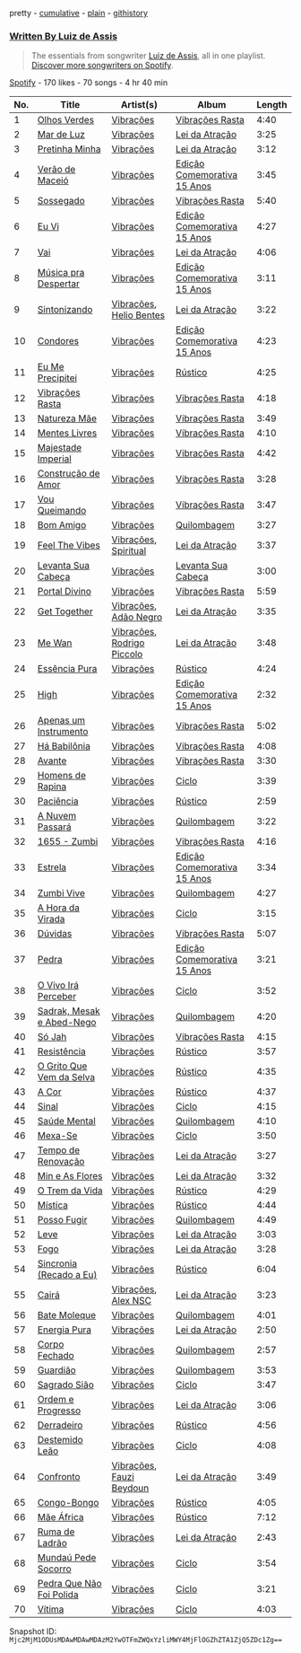 pretty - [cumulative](/playlists/cumulative/37i9dQZF1EFyV9fxDBL8dp.md) - [plain](/playlists/plain/37i9dQZF1EFyV9fxDBL8dp) - [githistory](https://github.githistory.xyz/mackorone/spotify-playlist-archive/blob/main/playlists/plain/37i9dQZF1EFyV9fxDBL8dp)

### [Written By Luiz de Assis](https://open.spotify.com/playlist/37i9dQZF1EFyV9fxDBL8dp)

> The essentials from songwriter <a href="https://artists.spotify.com/songwriter/0u9RuqKKPbET4zVEgRTXiZ">Luiz de Assis</a>, all in one playlist\. <a href="spotify:genre:0JQ5DAqbMKFSCjnQr8QZ3O">Discover more songwriters on Spotify</a>.

[Spotify](https://open.spotify.com/user/spotify) - 170 likes - 70 songs - 4 hr 40 min

| No. | Title | Artist(s) | Album | Length |
|---|---|---|---|---|
| 1 | [Olhos Verdes](https://open.spotify.com/track/1IJnD8eudZeKV8GqISVfZv) | [Vibrações](https://open.spotify.com/artist/7BVAEbZsvTJ5ZGH87anDtT) | [Vibrações Rasta](https://open.spotify.com/album/1zYjXI6X8yFyiwU78mo4dt) | 4:40 |
| 2 | [Mar de Luz](https://open.spotify.com/track/5ogZ0BhJqplsxQO1KvDtte) | [Vibrações](https://open.spotify.com/artist/7BVAEbZsvTJ5ZGH87anDtT) | [Lei da Atração](https://open.spotify.com/album/2eY60QSLUWHtgwGV3egQ0B) | 3:25 |
| 3 | [Pretinha Minha](https://open.spotify.com/track/1XYXU6UaxtJzslWKAiG6WO) | [Vibrações](https://open.spotify.com/artist/7BVAEbZsvTJ5ZGH87anDtT) | [Lei da Atração](https://open.spotify.com/album/2eY60QSLUWHtgwGV3egQ0B) | 3:12 |
| 4 | [Verão de Maceió](https://open.spotify.com/track/6jUCgRxUKqvYNjLhGku4lv) | [Vibrações](https://open.spotify.com/artist/7BVAEbZsvTJ5ZGH87anDtT) | [Edição Comemorativa 15 Anos](https://open.spotify.com/album/752HoiDzWMkvgMJmXx4naG) | 3:45 |
| 5 | [Sossegado](https://open.spotify.com/track/50JIuufaDwXtipM1PW5JeU) | [Vibrações](https://open.spotify.com/artist/7BVAEbZsvTJ5ZGH87anDtT) | [Vibrações Rasta](https://open.spotify.com/album/1zYjXI6X8yFyiwU78mo4dt) | 5:40 |
| 6 | [Eu Vi](https://open.spotify.com/track/5CMSSsWrLvHwurRcdNBbqw) | [Vibrações](https://open.spotify.com/artist/7BVAEbZsvTJ5ZGH87anDtT) | [Edição Comemorativa 15 Anos](https://open.spotify.com/album/752HoiDzWMkvgMJmXx4naG) | 4:27 |
| 7 | [Vai](https://open.spotify.com/track/7HH4BzizeWnpKwou11wvjO) | [Vibrações](https://open.spotify.com/artist/7BVAEbZsvTJ5ZGH87anDtT) | [Lei da Atração](https://open.spotify.com/album/2eY60QSLUWHtgwGV3egQ0B) | 4:06 |
| 8 | [Música pra Despertar](https://open.spotify.com/track/3yYyhvC7LePFFG6ZCE8eIX) | [Vibrações](https://open.spotify.com/artist/7BVAEbZsvTJ5ZGH87anDtT) | [Edição Comemorativa 15 Anos](https://open.spotify.com/album/752HoiDzWMkvgMJmXx4naG) | 3:11 |
| 9 | [Sintonizando](https://open.spotify.com/track/2wSQsyD7HnHyr1AJklK67q) | [Vibrações](https://open.spotify.com/artist/7BVAEbZsvTJ5ZGH87anDtT), [Helio Bentes](https://open.spotify.com/artist/0BIwZsx9BET2BstY2DRa9x) | [Lei da Atração](https://open.spotify.com/album/2eY60QSLUWHtgwGV3egQ0B) | 3:22 |
| 10 | [Condores](https://open.spotify.com/track/2e4UqGl4uZCoy3OiQZnZtU) | [Vibrações](https://open.spotify.com/artist/7BVAEbZsvTJ5ZGH87anDtT) | [Edição Comemorativa 15 Anos](https://open.spotify.com/album/752HoiDzWMkvgMJmXx4naG) | 4:23 |
| 11 | [Eu Me Precipitei](https://open.spotify.com/track/13bnBIfbcjmUFOPwNn7QTq) | [Vibrações](https://open.spotify.com/artist/7BVAEbZsvTJ5ZGH87anDtT) | [Rústico](https://open.spotify.com/album/1Z5mDrjO4QZfOXXhbvFTUS) | 4:25 |
| 12 | [Vibrações Rasta](https://open.spotify.com/track/3x5ZbTeiUxeOS6k3p5rwYf) | [Vibrações](https://open.spotify.com/artist/7BVAEbZsvTJ5ZGH87anDtT) | [Vibrações Rasta](https://open.spotify.com/album/1zYjXI6X8yFyiwU78mo4dt) | 4:18 |
| 13 | [Natureza Mãe](https://open.spotify.com/track/3olNqFP6HRyQuuMNk9Hzxo) | [Vibrações](https://open.spotify.com/artist/7BVAEbZsvTJ5ZGH87anDtT) | [Vibrações Rasta](https://open.spotify.com/album/1zYjXI6X8yFyiwU78mo4dt) | 3:49 |
| 14 | [Mentes Livres](https://open.spotify.com/track/33kS2z12bSvgTE5xoayQrA) | [Vibrações](https://open.spotify.com/artist/7BVAEbZsvTJ5ZGH87anDtT) | [Vibrações Rasta](https://open.spotify.com/album/1zYjXI6X8yFyiwU78mo4dt) | 4:10 |
| 15 | [Majestade Imperial](https://open.spotify.com/track/2aQuclmh2JGAkSDdo6qnWr) | [Vibrações](https://open.spotify.com/artist/7BVAEbZsvTJ5ZGH87anDtT) | [Vibrações Rasta](https://open.spotify.com/album/1zYjXI6X8yFyiwU78mo4dt) | 4:42 |
| 16 | [Construção de Amor](https://open.spotify.com/track/132ESaIYKuN5jWJeyPWenN) | [Vibrações](https://open.spotify.com/artist/7BVAEbZsvTJ5ZGH87anDtT) | [Vibrações Rasta](https://open.spotify.com/album/1zYjXI6X8yFyiwU78mo4dt) | 3:28 |
| 17 | [Vou Queimando](https://open.spotify.com/track/4JKMGo8NqmKAuuR3M0MqHn) | [Vibrações](https://open.spotify.com/artist/7BVAEbZsvTJ5ZGH87anDtT) | [Vibrações Rasta](https://open.spotify.com/album/1zYjXI6X8yFyiwU78mo4dt) | 3:47 |
| 18 | [Bom Amigo](https://open.spotify.com/track/0MY2maHNW1bTTRZrD75qYr) | [Vibrações](https://open.spotify.com/artist/7BVAEbZsvTJ5ZGH87anDtT) | [Quilombagem](https://open.spotify.com/album/1HHUMs91CqVaVPIBMKNYco) | 3:27 |
| 19 | [Feel The Vibes](https://open.spotify.com/track/3m2QnDXrOSPc0HTUYAAwwR) | [Vibrações](https://open.spotify.com/artist/7BVAEbZsvTJ5ZGH87anDtT), [Spiritual](https://open.spotify.com/artist/3iLfHHQQYFPgsT3XE58LbJ) | [Lei da Atração](https://open.spotify.com/album/2eY60QSLUWHtgwGV3egQ0B) | 3:37 |
| 20 | [Levanta Sua Cabeça](https://open.spotify.com/track/1ixin8ZxtSD8mXaOSxBEDH) | [Vibrações](https://open.spotify.com/artist/7BVAEbZsvTJ5ZGH87anDtT) | [Levanta Sua Cabeça](https://open.spotify.com/album/0kHiC8Iu34JhXoVcH79Ysl) | 3:00 |
| 21 | [Portal Divino](https://open.spotify.com/track/3op7K5KIqRHn414qISieDb) | [Vibrações](https://open.spotify.com/artist/7BVAEbZsvTJ5ZGH87anDtT) | [Vibrações Rasta](https://open.spotify.com/album/1zYjXI6X8yFyiwU78mo4dt) | 5:59 |
| 22 | [Get Together](https://open.spotify.com/track/0ozDCUAUDVUGX9iNrgcb3Z) | [Vibrações](https://open.spotify.com/artist/7BVAEbZsvTJ5ZGH87anDtT), [Adão Negro](https://open.spotify.com/artist/4lH76hEdSMHe60KOmDbUq3) | [Lei da Atração](https://open.spotify.com/album/2eY60QSLUWHtgwGV3egQ0B) | 3:35 |
| 23 | [Me Wan](https://open.spotify.com/track/4PdcH15HcWzSG1D85Uo7t8) | [Vibrações](https://open.spotify.com/artist/7BVAEbZsvTJ5ZGH87anDtT), [Rodrigo Piccolo](https://open.spotify.com/artist/52aLYcePUE9EfD3Q5vvKpz) | [Lei da Atração](https://open.spotify.com/album/2eY60QSLUWHtgwGV3egQ0B) | 3:48 |
| 24 | [Essência Pura](https://open.spotify.com/track/4b3NtZfP4stIhX4x0i5f1X) | [Vibrações](https://open.spotify.com/artist/7BVAEbZsvTJ5ZGH87anDtT) | [Rústico](https://open.spotify.com/album/1Z5mDrjO4QZfOXXhbvFTUS) | 4:24 |
| 25 | [High](https://open.spotify.com/track/6kfZCeHGVpGIXEEYYdsjBy) | [Vibrações](https://open.spotify.com/artist/7BVAEbZsvTJ5ZGH87anDtT) | [Edição Comemorativa 15 Anos](https://open.spotify.com/album/752HoiDzWMkvgMJmXx4naG) | 2:32 |
| 26 | [Apenas um Instrumento](https://open.spotify.com/track/2jBAQgqdQWT5G0c4yBebR4) | [Vibrações](https://open.spotify.com/artist/7BVAEbZsvTJ5ZGH87anDtT) | [Vibrações Rasta](https://open.spotify.com/album/1zYjXI6X8yFyiwU78mo4dt) | 5:02 |
| 27 | [Há Babilônia](https://open.spotify.com/track/6EDx91ASTLq4b5WBl8b52N) | [Vibrações](https://open.spotify.com/artist/7BVAEbZsvTJ5ZGH87anDtT) | [Vibrações Rasta](https://open.spotify.com/album/1zYjXI6X8yFyiwU78mo4dt) | 4:08 |
| 28 | [Avante](https://open.spotify.com/track/5rJ3s9LiQjY7qQCrUSWlZ9) | [Vibrações](https://open.spotify.com/artist/7BVAEbZsvTJ5ZGH87anDtT) | [Vibrações Rasta](https://open.spotify.com/album/1zYjXI6X8yFyiwU78mo4dt) | 3:30 |
| 29 | [Homens de Rapina](https://open.spotify.com/track/0qiDadSGKarBklcLv6rWl2) | [Vibrações](https://open.spotify.com/artist/7BVAEbZsvTJ5ZGH87anDtT) | [Ciclo](https://open.spotify.com/album/3UkWdgm7zfxjyGBWYobQZy) | 3:39 |
| 30 | [Paciência](https://open.spotify.com/track/3xIuG7kBU8x07pOzkPVmvW) | [Vibrações](https://open.spotify.com/artist/7BVAEbZsvTJ5ZGH87anDtT) | [Rústico](https://open.spotify.com/album/1Z5mDrjO4QZfOXXhbvFTUS) | 2:59 |
| 31 | [A Nuvem Passará](https://open.spotify.com/track/4DJFyJsqbJcE1Kxy5cClWP) | [Vibrações](https://open.spotify.com/artist/7BVAEbZsvTJ5ZGH87anDtT) | [Quilombagem](https://open.spotify.com/album/1HHUMs91CqVaVPIBMKNYco) | 3:22 |
| 32 | [1655 \- Zumbi](https://open.spotify.com/track/5MsOxXSGCq3x9G031ZAsnT) | [Vibrações](https://open.spotify.com/artist/7BVAEbZsvTJ5ZGH87anDtT) | [Vibrações Rasta](https://open.spotify.com/album/1zYjXI6X8yFyiwU78mo4dt) | 4:16 |
| 33 | [Estrela](https://open.spotify.com/track/6Fa39cGOfU6amdyGH8ehGk) | [Vibrações](https://open.spotify.com/artist/7BVAEbZsvTJ5ZGH87anDtT) | [Edição Comemorativa 15 Anos](https://open.spotify.com/album/752HoiDzWMkvgMJmXx4naG) | 3:34 |
| 34 | [Zumbi Vive](https://open.spotify.com/track/4cDZVA6arbGWt3ARAGHiPZ) | [Vibrações](https://open.spotify.com/artist/7BVAEbZsvTJ5ZGH87anDtT) | [Quilombagem](https://open.spotify.com/album/1HHUMs91CqVaVPIBMKNYco) | 4:27 |
| 35 | [A Hora da Virada](https://open.spotify.com/track/2DxcpDSp3ebJjQFZkNk7af) | [Vibrações](https://open.spotify.com/artist/7BVAEbZsvTJ5ZGH87anDtT) | [Ciclo](https://open.spotify.com/album/3UkWdgm7zfxjyGBWYobQZy) | 3:15 |
| 36 | [Dúvidas](https://open.spotify.com/track/4DTaIg8SsZ40HyNR9tzIj4) | [Vibrações](https://open.spotify.com/artist/7BVAEbZsvTJ5ZGH87anDtT) | [Vibrações Rasta](https://open.spotify.com/album/1zYjXI6X8yFyiwU78mo4dt) | 5:07 |
| 37 | [Pedra](https://open.spotify.com/track/5AYRLHJ7Tx5H69Xjh2GDUE) | [Vibrações](https://open.spotify.com/artist/7BVAEbZsvTJ5ZGH87anDtT) | [Edição Comemorativa 15 Anos](https://open.spotify.com/album/752HoiDzWMkvgMJmXx4naG) | 3:21 |
| 38 | [O Vivo Irá Perceber](https://open.spotify.com/track/3JSeSDz5deyZTDef7S4W0W) | [Vibrações](https://open.spotify.com/artist/7BVAEbZsvTJ5ZGH87anDtT) | [Ciclo](https://open.spotify.com/album/3UkWdgm7zfxjyGBWYobQZy) | 3:52 |
| 39 | [Sadrak, Mesak e Abed\-Nego](https://open.spotify.com/track/4uNXFMfnDWWU5MWjObeCKj) | [Vibrações](https://open.spotify.com/artist/7BVAEbZsvTJ5ZGH87anDtT) | [Quilombagem](https://open.spotify.com/album/1HHUMs91CqVaVPIBMKNYco) | 4:20 |
| 40 | [Só Jah](https://open.spotify.com/track/2eqH6gTfvXmV7I301obWiy) | [Vibrações](https://open.spotify.com/artist/7BVAEbZsvTJ5ZGH87anDtT) | [Vibrações Rasta](https://open.spotify.com/album/1zYjXI6X8yFyiwU78mo4dt) | 4:15 |
| 41 | [Resistência](https://open.spotify.com/track/74MxjEIlybUbXPn2kNtw8n) | [Vibrações](https://open.spotify.com/artist/7BVAEbZsvTJ5ZGH87anDtT) | [Rústico](https://open.spotify.com/album/1Z5mDrjO4QZfOXXhbvFTUS) | 3:57 |
| 42 | [O Grito Que Vem da Selva](https://open.spotify.com/track/1nlby1Ihfs5BzpJTLyI98i) | [Vibrações](https://open.spotify.com/artist/7BVAEbZsvTJ5ZGH87anDtT) | [Rústico](https://open.spotify.com/album/1Z5mDrjO4QZfOXXhbvFTUS) | 4:35 |
| 43 | [A Cor](https://open.spotify.com/track/1qD89mqTrXyq5QGWBtko6Z) | [Vibrações](https://open.spotify.com/artist/7BVAEbZsvTJ5ZGH87anDtT) | [Rústico](https://open.spotify.com/album/1Z5mDrjO4QZfOXXhbvFTUS) | 4:37 |
| 44 | [Sinal](https://open.spotify.com/track/2jgOBt27W91zPMDQV82efy) | [Vibrações](https://open.spotify.com/artist/7BVAEbZsvTJ5ZGH87anDtT) | [Ciclo](https://open.spotify.com/album/3UkWdgm7zfxjyGBWYobQZy) | 4:15 |
| 45 | [Saúde Mental](https://open.spotify.com/track/7jeMV1DH16GzjeYctu8KJh) | [Vibrações](https://open.spotify.com/artist/7BVAEbZsvTJ5ZGH87anDtT) | [Quilombagem](https://open.spotify.com/album/1HHUMs91CqVaVPIBMKNYco) | 4:10 |
| 46 | [Mexa\-Se](https://open.spotify.com/track/5D3O0licDSvPL1vHmuLFnx) | [Vibrações](https://open.spotify.com/artist/7BVAEbZsvTJ5ZGH87anDtT) | [Ciclo](https://open.spotify.com/album/3UkWdgm7zfxjyGBWYobQZy) | 3:50 |
| 47 | [Tempo de Renovação](https://open.spotify.com/track/6S3FO1J2okpv5TRuzYFS7w) | [Vibrações](https://open.spotify.com/artist/7BVAEbZsvTJ5ZGH87anDtT) | [Lei da Atração](https://open.spotify.com/album/2eY60QSLUWHtgwGV3egQ0B) | 3:27 |
| 48 | [Min e As Flores](https://open.spotify.com/track/6mFzBsJnhujfsXS8rTVrgF) | [Vibrações](https://open.spotify.com/artist/7BVAEbZsvTJ5ZGH87anDtT) | [Lei da Atração](https://open.spotify.com/album/2eY60QSLUWHtgwGV3egQ0B) | 3:32 |
| 49 | [O Trem da Vida](https://open.spotify.com/track/1S5UDMSaEzTZlXNppJ4dJr) | [Vibrações](https://open.spotify.com/artist/7BVAEbZsvTJ5ZGH87anDtT) | [Rústico](https://open.spotify.com/album/1Z5mDrjO4QZfOXXhbvFTUS) | 4:29 |
| 50 | [Mística](https://open.spotify.com/track/6n8Pek88cYFjOwijJtXGef) | [Vibrações](https://open.spotify.com/artist/7BVAEbZsvTJ5ZGH87anDtT) | [Rústico](https://open.spotify.com/album/1Z5mDrjO4QZfOXXhbvFTUS) | 4:44 |
| 51 | [Posso Fugir](https://open.spotify.com/track/4sMgpCEMFgsOF3DzXhq0xV) | [Vibrações](https://open.spotify.com/artist/7BVAEbZsvTJ5ZGH87anDtT) | [Quilombagem](https://open.spotify.com/album/1HHUMs91CqVaVPIBMKNYco) | 4:49 |
| 52 | [Leve](https://open.spotify.com/track/2MlqMhLBbCl1pG0gdILQWU) | [Vibrações](https://open.spotify.com/artist/7BVAEbZsvTJ5ZGH87anDtT) | [Lei da Atração](https://open.spotify.com/album/2eY60QSLUWHtgwGV3egQ0B) | 3:03 |
| 53 | [Fogo](https://open.spotify.com/track/4KYySzLQSw7gOYamsHwL2U) | [Vibrações](https://open.spotify.com/artist/7BVAEbZsvTJ5ZGH87anDtT) | [Lei da Atração](https://open.spotify.com/album/2eY60QSLUWHtgwGV3egQ0B) | 3:28 |
| 54 | [Sincronia \(Recado a Eu\)](https://open.spotify.com/track/7oqoZHlO1UqWitB6WTUZxU) | [Vibrações](https://open.spotify.com/artist/7BVAEbZsvTJ5ZGH87anDtT) | [Rústico](https://open.spotify.com/album/1Z5mDrjO4QZfOXXhbvFTUS) | 6:04 |
| 55 | [Cairá](https://open.spotify.com/track/5h83k5YqRVsRmCxM45Hwkn) | [Vibrações](https://open.spotify.com/artist/7BVAEbZsvTJ5ZGH87anDtT), [Alex NSC](https://open.spotify.com/artist/2c8NPTv8TrlGQNh13qXz9e) | [Lei da Atração](https://open.spotify.com/album/2eY60QSLUWHtgwGV3egQ0B) | 3:23 |
| 56 | [Bate Moleque](https://open.spotify.com/track/0PoFl0ZuL5nh3u7z3ZKpu9) | [Vibrações](https://open.spotify.com/artist/7BVAEbZsvTJ5ZGH87anDtT) | [Quilombagem](https://open.spotify.com/album/1HHUMs91CqVaVPIBMKNYco) | 4:01 |
| 57 | [Energia Pura](https://open.spotify.com/track/6EuUwMvOChmivpCiUbc8Zx) | [Vibrações](https://open.spotify.com/artist/7BVAEbZsvTJ5ZGH87anDtT) | [Lei da Atração](https://open.spotify.com/album/2eY60QSLUWHtgwGV3egQ0B) | 2:50 |
| 58 | [Corpo Fechado](https://open.spotify.com/track/6R4eIow8KkeoLRaMImEupA) | [Vibrações](https://open.spotify.com/artist/7BVAEbZsvTJ5ZGH87anDtT) | [Quilombagem](https://open.spotify.com/album/1HHUMs91CqVaVPIBMKNYco) | 2:57 |
| 59 | [Guardião](https://open.spotify.com/track/2urMsGx4j1ZBVa0gDW4uek) | [Vibrações](https://open.spotify.com/artist/7BVAEbZsvTJ5ZGH87anDtT) | [Quilombagem](https://open.spotify.com/album/1HHUMs91CqVaVPIBMKNYco) | 3:53 |
| 60 | [Sagrado Sião](https://open.spotify.com/track/5CeXorocm9cpk6GE2gO08V) | [Vibrações](https://open.spotify.com/artist/7BVAEbZsvTJ5ZGH87anDtT) | [Ciclo](https://open.spotify.com/album/3UkWdgm7zfxjyGBWYobQZy) | 3:47 |
| 61 | [Ordem e Progresso](https://open.spotify.com/track/7npk0ukq841MUA4WWCNKpy) | [Vibrações](https://open.spotify.com/artist/7BVAEbZsvTJ5ZGH87anDtT) | [Lei da Atração](https://open.spotify.com/album/2eY60QSLUWHtgwGV3egQ0B) | 3:06 |
| 62 | [Derradeiro](https://open.spotify.com/track/5FuWbOttJw3aOy6UyKZPls) | [Vibrações](https://open.spotify.com/artist/7BVAEbZsvTJ5ZGH87anDtT) | [Rústico](https://open.spotify.com/album/1Z5mDrjO4QZfOXXhbvFTUS) | 4:56 |
| 63 | [Destemido Leão](https://open.spotify.com/track/5enTOdF1aPAfHHIr5AOACY) | [Vibrações](https://open.spotify.com/artist/7BVAEbZsvTJ5ZGH87anDtT) | [Ciclo](https://open.spotify.com/album/3UkWdgm7zfxjyGBWYobQZy) | 4:08 |
| 64 | [Confronto](https://open.spotify.com/track/5Y0N6iSEr3AgU06xamAZl8) | [Vibrações](https://open.spotify.com/artist/7BVAEbZsvTJ5ZGH87anDtT), [Fauzi Beydoun](https://open.spotify.com/artist/1vHuQfr8LwXBa17DPHRWaF) | [Lei da Atração](https://open.spotify.com/album/2eY60QSLUWHtgwGV3egQ0B) | 3:49 |
| 65 | [Congo\-Bongo](https://open.spotify.com/track/3Sm6jw1y0TULKqECkoDq2w) | [Vibrações](https://open.spotify.com/artist/7BVAEbZsvTJ5ZGH87anDtT) | [Rústico](https://open.spotify.com/album/1Z5mDrjO4QZfOXXhbvFTUS) | 4:05 |
| 66 | [Mãe África](https://open.spotify.com/track/3mVzDuDlDN7J9qogCsC7f5) | [Vibrações](https://open.spotify.com/artist/7BVAEbZsvTJ5ZGH87anDtT) | [Rústico](https://open.spotify.com/album/1Z5mDrjO4QZfOXXhbvFTUS) | 7:12 |
| 67 | [Ruma de Ladrão](https://open.spotify.com/track/6gKmOoledFUFqVS7AfwFCe) | [Vibrações](https://open.spotify.com/artist/7BVAEbZsvTJ5ZGH87anDtT) | [Lei da Atração](https://open.spotify.com/album/2eY60QSLUWHtgwGV3egQ0B) | 2:43 |
| 68 | [Mundaú Pede Socorro](https://open.spotify.com/track/6l1B31s12kxhkEuova6scN) | [Vibrações](https://open.spotify.com/artist/7BVAEbZsvTJ5ZGH87anDtT) | [Ciclo](https://open.spotify.com/album/3UkWdgm7zfxjyGBWYobQZy) | 3:54 |
| 69 | [Pedra Que Não Foi Polida](https://open.spotify.com/track/1RakbO7PwbaRHhwAM5wQy3) | [Vibrações](https://open.spotify.com/artist/7BVAEbZsvTJ5ZGH87anDtT) | [Ciclo](https://open.spotify.com/album/3UkWdgm7zfxjyGBWYobQZy) | 3:21 |
| 70 | [Vítima](https://open.spotify.com/track/7jMUhDGu6D02gtw5WgLfrz) | [Vibrações](https://open.spotify.com/artist/7BVAEbZsvTJ5ZGH87anDtT) | [Ciclo](https://open.spotify.com/album/3UkWdgm7zfxjyGBWYobQZy) | 4:03 |

Snapshot ID: `Mjc2MjM1ODUsMDAwMDAwMDAzM2YwOTFmZWQxYzliMWY4MjFlOGZhZTA1ZjQ5ZDc1Zg==`
